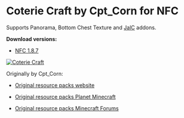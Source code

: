 # Coterie Craft by Cpt_Corn for NFC

Supports Panorama, Bottom Chest Texture and [JalC](../../mods/Just%20a%20little%20Cyrillic.zip) addons.

**Download versions:**

* [NFC 1.8.7](../Coterie%20Craft%201.8.7_01%20nfc.zip)

[![Coterie Craft](https://i.imgur.com/nggoe4M.png)](https://newfrontiercraft.net/thread/131/coterie-craft-cpt-corn-nfc "Click to see more screenshots")

Originally by Cpt_Corn:

* [Original resource packs website](https://coteriecraft.net/downloads/)

* [Original resource packs Planet Minecraft](https://www.planetminecraft.com/texture-pack/16x-beta-17_01-coterie-craft-v16-regular-upd-6302011/)

* [Original resource packs Minecraft Forums](https://www.minecraftforum.net/forums/mapping-and-modding-java-edition/resource-packs/1223548-32x-16x-coterie-craft-default-revamped)
